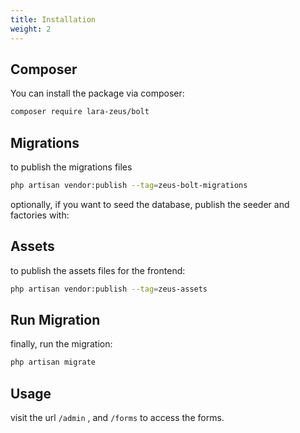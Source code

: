 ```yaml
---
title: Installation
weight: 2
---
```


## Composer

You can install the package via composer:

```bash
composer require lara-zeus/bolt
```

## Migrations
to publish the migrations files

```bash
php artisan vendor:publish --tag=zeus-bolt-migrations
```

optionally, if you want to seed the database, publish the seeder and factories with:

## Assets
to publish the assets files for the frontend:

```bash
php artisan vendor:publish --tag=zeus-assets
```

## Run Migration
finally, run the migration:

```bash
php artisan migrate
```

## Usage

visit the url `/admin` , and `/forms` to access the forms.
